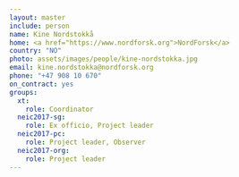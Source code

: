 ```yaml
---
layout: master
include: person
name: Kine Nordstokkå
home: <a href="https://www.nordforsk.org">NordForsk</a>
country: "NO"
photo: assets/images/people/kine-nordstokka.jpg
email: kine.nordstokka@nordforsk.org
phone: "+47 908 10 670"
on_contract: yes
groups:
  xt:
    role: Coordinator
  neic2017-sg:
    role: Ex officio, Project leader
  neic2017-pc:
    role: Project leader, Observer
  neic2017-org:
    role: Project leader
---
```

